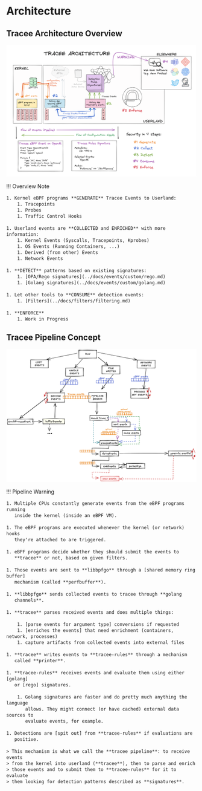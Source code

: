 # Architecture

## Tracee Architecture Overview

![Architecture](../images/architecture.png)

!!! Overview Note

    1. Kernel eBPF programs **GENERATE** Tracee Events to Userland:
        1. Tracepoints
        1. Probes
        1. Traffic Control Hooks
    
    1. Userland events are **COLLECTED and ENRICHED** with more information:
        1. Kernel Events (Syscalls, Tracepoints, Kprobes)
        1. OS Events (Running Containers, ...)
        1. Derived (from other) Events
        1. Network Events
        
    1. **DETECT** patterns based on existing signatures:
        1. [OPA/Rego signatures](../docs/events/custom/rego.md)
        1. [Golang signatures](../docs/events/custom/golang.md)
        
    1. Let other tools to **CONSUME** detection events:
        1. [Filters](../docs/filters/filtering.md)
    
    1. **ENFORCE**
        1. Work in Progress

## Tracee Pipeline Concept

![Tracee Pipeline](../images/tracee-pipeline-overview.png)

!!! Pipeline Warning

    1. Multiple CPUs constantly generate events from the eBPF programs running
       inside the kernel (inside an eBPF VM).
    
    1. The eBPF programs are executed whenever the kernel (or network) hooks
       they're attached to are triggered.
    
    1. eBPF programs decide whether they should submit the events to
       **tracee** or not, based on given filters.
    
    1. Those events are sent to **libbpfgo** through a [shared memory ring buffer]
       mechanism (called **perfbuffer**).
    
    1. **libbpfgo** sends collected events to tracee through **golang
       channels**.
    
    1. **tracee** parses received events and does multiple things:
    
        1. [parse events for argument type] conversions if requested
        1. [enriches the events] that need enrichment (containers, network, processes)
        1. capture artifacts from collected events into external files
    
    1. **tracee** writes events to **tracee-rules** through a mechanism
       called **printer**.
    
    1. **tracee-rules** receives events and evaluate them using either [golang]
       or [rego] signatures.
    
        1. Golang signatures are faster and do pretty much anything the language
           allows. They might connect (or have cached) external data sources to
           evaluate events, for example.
    
    1. Detections are [spit out] from **tracee-rules** if evaluations are
       positive.
    
    > This mechanism is what we call the **tracee pipeline**: to receive events
    > from the kernel into userland (**tracee**), then to parse and enrich
    > those events and to submit them to **tracee-rules** for it to evaluate
    > them looking for detection patterns described as **signatures**.

[parse events for argument type]: ./../docs/outputs/output-options.md
[enriches the events]: ./../docs/integrating/container-engines.md
[golang]: ./../docs/events/custom/golang.md
[rego]: ./../docs/events/custom/rego.md
[spit out]: ./../docs/integrating/webhook.md
 
